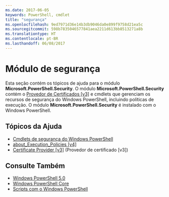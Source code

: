 ```yaml
---
ms.date: 2017-06-05
keywords: PowerShell, cmdlet
title: "segurança"
ms.openlocfilehash: 9ed7971d36e14b3db9046da0e899f9758d21ea5c
ms.sourcegitcommit: 598b7835046577841aea2211d613bb8513271a8b
ms.translationtype: HT
ms.contentlocale: pt-BR
ms.lasthandoff: 06/08/2017
---
```

# <a name="security-module"></a>Módulo de segurança
Esta seção contém os tópicos de ajuda para o módulo **Microsoft.PowerShell.Security**. O módulo **Microsoft.PowerShell.Security** contém o [Provedor de Certificados [v3]](https://technet.microsoft.com/en-us/library/3f743541-d0c6-4670-809a-b16fb01f7c4d) e cmdlets que gerenciam os recursos de segurança do Windows PowerShell, incluindo políticas de execução. O módulo **Microsoft.PowerShell.Security** é instalado com o Windows PowerShell.

## <a name="help-topics"></a>Tópicos da Ajuda
- [Cmdlets de segurança do Windows PowerShell](http://go.microsoft.com/fwlink/?LinkID=245860)
- [about_Execution_Policies [v4]](https://technet.microsoft.com/en-us/library/347708dc-1515-4d74-978b-8334603472e6)
- [Certificate Provider [v3]](https://technet.microsoft.com/en-us/library/3f743541-d0c6-4670-809a-b16fb01f7c4d) (Provedor de certificado [v3])

## <a name="see-also"></a>Consulte Também
- [Windows PowerShell 5.0](../core-powershell/core-modules/Windows-PowerShell-5.0.md)
- [Windows PowerShell Core](https://technet.microsoft.com/en-us/library/4b75f1e4-f327-48f3-92ab-bf5435094d41)
- [Scripts com o Windows PowerShell](../getting-started/fundamental/Scripting-with-Windows-PowerShell.md)

